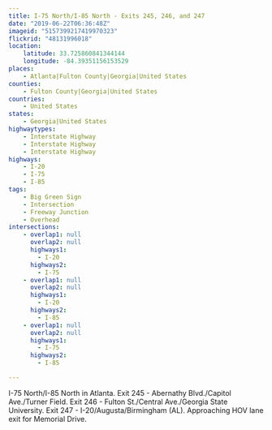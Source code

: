 ```yaml
---
title: I-75 North/I-85 North - Exits 245, 246, and 247
date: "2019-06-22T06:36:48Z"
imageid: "5157399217419970323"
flickrid: "48131996018"
location:
    latitude: 33.725860841344144
    longitude: -84.39351156153529
places:
    - Atlanta|Fulton County|Georgia|United States
counties:
    - Fulton County|Georgia|United States
countries:
    - United States
states:
    - Georgia|United States
highwaytypes:
    - Interstate Highway
    - Interstate Highway
    - Interstate Highway
highways:
    - I-20
    - I-75
    - I-85
tags:
    - Big Green Sign
    - Intersection
    - Freeway Junction
    - Overhead
intersections:
    - overlap1: null
      overlap2: null
      highways1:
        - I-20
      highways2:
        - I-75
    - overlap1: null
      overlap2: null
      highways1:
        - I-20
      highways2:
        - I-85
    - overlap1: null
      overlap2: null
      highways1:
        - I-75
      highways2:
        - I-85

---
```

I-75 North/I-85 North in Atlanta.  Exit 245 - Abernathy Blvd./Capitol Ave./Turner Field.  Exit 246 - Fulton St./Central Ave./Georgia State University.  Exit 247 - I-20/Augusta/Birmingham (AL).  Approaching HOV lane exit for Memorial Drive.